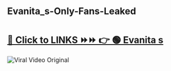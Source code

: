 
 ## Evanita_s-Only-Fans-Leaked

# <h2><a href="https://clipsfans.com/Evanita_s&ref=git">🔗 Click to LINKS ⏩⏩ 👉 🟢 Evanita s </a></h2>

<a href="https://clipsfans.com/Evanita_s&ref=git" rel="nofollow" data-target="animated-image.originalLink"><img src="https://i.ibb.co.com/xMMVF88/686577567.gif" alt="Viral Video Original" style="max-width: 100%; display: inline-block;" data-target="animated-image.originalImage"></a>
